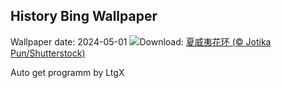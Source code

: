 ## History Bing Wallpaper
Wallpaper date: 2024-05-01
![](https://www.bing.com/th?id=OHR.HawaiianLei_ZH-CN7857272499_UHD.jpg&w=1000)Download: [夏威夷花环 (© Jotika Pun/Shutterstock)](https://www.bing.com/th?id=OHR.HawaiianLei_ZH-CN7857272499_UHD.jpg)

Auto get programm by LtgX
